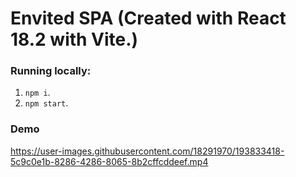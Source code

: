 # Envited SPA (Created with React 18.2 with Vite.)

### Running locally:

1. `npm i`.
2. `npm start`.

### Demo

https://user-images.githubusercontent.com/18291970/193833418-5c9c0e1b-8286-4286-8065-8b2cffcddeef.mp4

